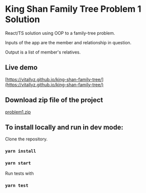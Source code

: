 
# King Shan Family Tree Problem 1 Solution

React/TS solution using OOP to a family-tree problem. 

Inputs of the app are the member and relationship in question. 

Output is a list of member's relatives.   

## Live demo
[https://vitallyz.github.io/king-shan-family-tree/](https://vitallyz.github.io/king-shan-family-tree/)

## Download zip file of the project
[problem1.zip](https://github.com/Vitallyz/king-shan-family-tree/archive/refs/heads/problem1.zip)

## To install locally and run in dev mode:
Clone the repository.
### `yarn install`
### `yarn start`

Run tests with
### `yarn test`
